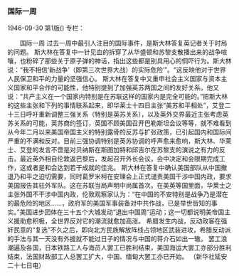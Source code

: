 ### 国际一周

1946-09-30
第1版()
专栏：

　　国际一周
    过去一周中最引人注目的国际事件，是斯大林答复英记者关于时局的问题。
    斯大林在答复中一针见血的拆穿了从华盛顿和苏黎支散播出来的战争喧嚷，也粉碎了那些关于原子弹的神话，指出这些都是别具用心的恫吓行为。斯大林说：“我不相信‘新战争’（即第三次世界大战）的实际危险’”。“这反映他对于世界人民保卫和平的力量的坚强信心。
    斯大林在答复中又重申社会主义国家与资本主义国家和平合作的可能性，他特别提到了加强英苏两国之间的友好关系。他又说：“共产主义在一个国家内特别是在苏联这样的国家内是完全可能的。”把斯大林的这些主张和下列的事情联系起来，即华莱士十四日主张“美苏和平相处”，艾登二十三日呼吁重新调整三强关系（特别是英苏关系），以及英外交界最近主张考虑英苏关系的可能，英苏商约签订，英国不顾美国召开巴勒斯坦会议等等，就不难看到从今年二月以来美国帝国主义的特别露骨的反苏与扩张政策，已引起国内和国际间严重的不满和反对。目前三强协调特别是英苏协调的呼声愈来愈响，斯大林、华莱士、艾登的发言不啻是对贝纳斯在斯图加特和邱吉尔在苏黎支的演说之有力的反击。最近英外相自伦敦返巴黎后，发起召开外长会议，会中决定和会限期完成工作，这或者是和会达到若干成就的佳兆。
    斯大林在答复中确认美国部队从中国撤退乃和平之迫切需要，同时葛罗米柯在安理会上正式谴责美国干涉中国内政，要求美国报告其驻外军队。这在苏联当局声明中尚属首次。在美英等国里面，华莱士之主张外国不干涉中国内政，伦敦观察家认为：“在中国的不安特别是战争乃是潜在的最危险的地区……，政府军的美国军事装备对中共作战，已是举世皆知的事实。”美国进步团体在三十五个大城发动“退出中国周”运动；这一切都说明美帝国主义援助愈积极，全世界反对它的潮流就愈加高涨。
    希腊发生内战，反动政客在强奸民意的“复选”不久之后，即向北方民族解放阵线占领地区武装进攻，希腊反动派的手法与其一天没有外援就不能过日子的情况与中国的蒋介石如出一辙。
    罢工浪潮遍及各国，日本铁路工人与海员人罢工已胜利结束，美国海运大罢工亦部分胜利结束，法国财政部工人总罢工扩大，中国、缅甸大罢工亦已开始。
                                        （新华社延安二十七日电）
